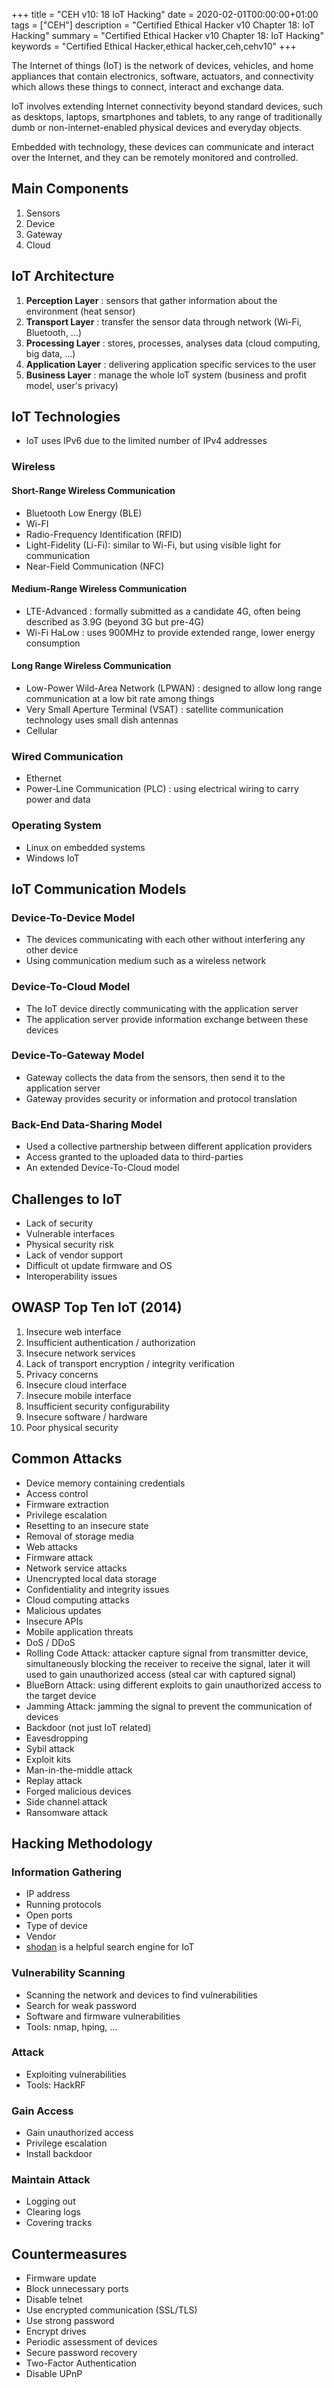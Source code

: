 +++
title = "CEH v10: 18 IoT Hacking"
date = 2020-02-01T00:00:00+01:00
tags = ["CEH"]
description = "Certified Ethical Hacker v10 Chapter 18: IoT Hacking"
summary = "Certified Ethical Hacker v10 Chapter 18: IoT Hacking"
keywords = "Certified Ethical Hacker,ethical hacker,ceh,cehv10"
+++


The Internet of things (IoT) is the network of devices, vehicles, and home appliances that contain electronics, software, actuators, and connectivity which allows these things to connect, interact and exchange data.

IoT involves extending Internet connectivity beyond standard devices, such as desktops, laptops, smartphones and tablets, to any range of traditionally dumb or non-internet-enabled physical devices and everyday objects.

Embedded with technology, these devices can communicate and interact over the Internet, and they can be remotely monitored and controlled.

## Main Components

1. Sensors
2. Device
3. Gateway
4. Cloud

## IoT Architecture

1. **Perception Layer** : sensors that gather information about the environment (heat sensor)
2. **Transport Layer** : transfer the sensor data through network (Wi-Fi, Bluetooth, ...)
3. **Processing Layer** : stores, processes, analyses data (cloud computing, big data, ...)
4. **Application Layer** : delivering application specific services to the user
5. **Business Layer** : manage the whole IoT system (business and profit model, user's privacy)

## IoT Technologies

- IoT uses IPv6 due to the limited number of IPv4 addresses

### Wireless

#### Short-Range Wireless Communication

- Bluetooth Low Energy (BLE)
- Wi-FI
- Radio-Frequency Identification (RFID)
- Light-Fidelity (Li-Fi): similar to Wi-Fi, but using visible light for communication
- Near-Field Communication (NFC)

#### Medium-Range Wireless Communication

- LTE-Advanced : formally submitted as a candidate 4G, often being described as 3.9G (beyond 3G but pre-4G)
- Wi-Fi HaLow : uses 900MHz to provide extended range, lower energy consumption

#### Long Range Wireless Communication

- Low-Power Wild-Area Network (LPWAN) : designed to allow long range communication at a low bit rate among things
- Very Small Aperture Terminal (VSAT) : satellite communication technology uses small dish antennas
- Cellular

### Wired Communication

- Ethernet
- Power-Line Communication (PLC) : using electrical wiring to carry power and data

### Operating System

- Linux on embedded systems
- Windows IoT

## IoT Communication Models

### Device-To-Device Model

- The devices communicating with each other without interfering any other device
- Using communication medium such as a wireless network

### Device-To-Cloud Model

- The IoT device directly communicating with the application server
- The application server provide information exchange between these devices

### Device-To-Gateway Model

- Gateway collects the data from the sensors, then send it to the application server
- Gateway provides security or information and protocol translation

### Back-End Data-Sharing Model

- Used a collective partnership between different application providers
- Access granted to the uploaded data to third-parties
- An extended Device-To-Cloud model

## Challenges to IoT

- Lack of security
- Vulnerable interfaces
- Physical security risk
- Lack of vendor support
- Difficult ot update firmware and OS
- Interoperability issues

## OWASP Top Ten IoT (2014)

1. Insecure web interface
2. Insufficient authentication / authorization
3. Insecure network services
4. Lack of transport encryption / integrity verification
5. Privacy concerns
6. Insecure cloud interface
7. Insecure mobile interface
8. Insufficient security configurability
9. Insecure software / hardware
10. Poor physical security

## Common Attacks

- Device memory containing credentials
- Access control
- Firmware extraction
- Privilege escalation
- Resetting to an insecure state
- Removal of storage media
- Web attacks
- Firmware attack
- Network service attacks
- Unencrypted local data storage
- Confidentiality and integrity issues
- Cloud computing attacks
- Malicious updates
- Insecure APIs
- Mobile application threats
- DoS / DDoS
- Rolling Code Attack: attacker capture signal from transmitter device, simultaneously blocking the receiver to receive 
the signal, later it will used to gain unauthorized access (steal car with captured signal)
- BlueBorn Attack: using different exploits to gain unauthorized access to the target device
- Jamming Attack: jamming the signal to prevent the communication of devices
- Backdoor (not just IoT related)
- Eavesdropping
- Sybil attack
- Exploit kits
- Man-in-the-middle attack
- Replay attack
- Forged malicious devices
- Side channel attack
- Ransomware attack

## Hacking Methodology

### Information Gathering

- IP address
- Running protocols
- Open ports
- Type of device
- Vendor
- [shodan](https://www.shodan.io/) is a helpful search engine for IoT

### Vulnerability Scanning

- Scanning the network and devices to find vulnerabilities
- Search for weak password
- Software and firmware vulnerabilities
- Tools: nmap, hping, ...

### Attack

- Exploiting vulnerabilities
- Tools: HackRF

### Gain Access

- Gain unauthorized access 
- Privilege escalation
- Install backdoor

### Maintain Attack

- Logging out
- Clearing logs
- Covering tracks

## Countermeasures

- Firmware update
- Block unnecessary ports
- Disable telnet
- Use encrypted communication (SSL/TLS)
- Use strong password
- Encrypt drives
- Periodic assessment of devices
- Secure password recovery
- Two-Factor Authentication
- Disable UPnP
